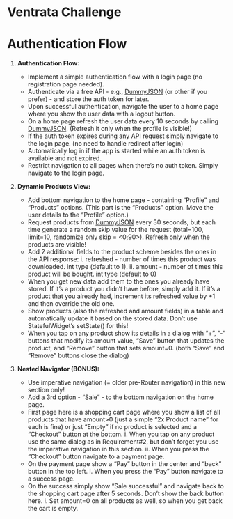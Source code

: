 # Ventrata Challenge


# Authentication Flow

1. **Authentication Flow:**
   - Implement a simple authentication flow with a login page (no registration page needed).
   - Authenticate via a free API - e.g., [DummyJSON](https://dummyjson.com/docs/auth) (or other if you prefer) - and store the auth token for later.
   - Upon successful authentication, navigate the user to a home page where you show the user data with a logout button.
   - On a home page refresh the user data every 10 seconds by calling [DummyJSON](https://dummyjson.com/auth/me). (Refresh it only when the profile is visible!)
   - If the auth token expires during any API request simply navigate to the login page. (no need to handle redirect after login)
   - Automatically log in if the app is started while an auth token is available and not expired.
   - Restrict navigation to all pages when there’s no auth token. Simply navigate to the login page.

2. **Dynamic Products View:**
   - Add bottom navigation to the home page - containing “Profile” and “Products” options. (This part is the “Products” option. Move the user details to the “Profile” option.)
   - Request products from [DummyJSON](https://dummyjson.com/docs/products) every 30 seconds, but each time generate a random skip value for the request (total=100, limit=10, randomize only skip = <0;90>). Refresh only when the products are visible!
   - Add 2 additional fields to the product scheme besides the ones in the API response:
     i. refreshed - number of times this product was downloaded. int type (default to 1).
     ii. amount - number of times this product will be bought. int type (default to 0)
   - When you get new data add them to the ones you already have stored. If it’s a product you didn’t have before, simply add it. If it’s a product that you already had, increment its refreshed value by +1 and then override the old one.
   - Show products (also the refreshed and amount fields) in a table and automatically update it based on the stored data. Don’t use StatefulWidget’s setState() for this!
   - When you tap on any product show its details in a dialog with “+”, ”-” buttons that modify its amount value, “Save” button that updates the product, and “Remove” button that sets amount=0. (both “Save” and “Remove” buttons close the dialog)

3. **Nested Navigator (BONUS):**
   - Use imperative navigation (= older pre-Router navigation) in this new section only!
   - Add a 3rd option - “Sale” - to the bottom navigation on the home page.
   - First page here is a shopping cart page where you show a list of all products that have amount>0 (just a simple “2x Product name” for each is fine) or just “Empty” if no product is selected and a “Checkout” button at the bottom.
     i. When you tap on any product use the same dialog as in Requirement#2, but don’t forget you use the imperative navigation in this section.
     ii. When you press the “Checkout” button navigate to a payment page.
   - On the payment page show a “Pay” button in the center and “back” button in the top left.
     i. When you press the “Pay” button navigate to a success page.
   - On the success simply show “Sale successful” and navigate back to the shopping cart page after 5 seconds. Don’t show the back button here.
     i. Set amount=0 on all products as well, so when you get back the cart is empty.
